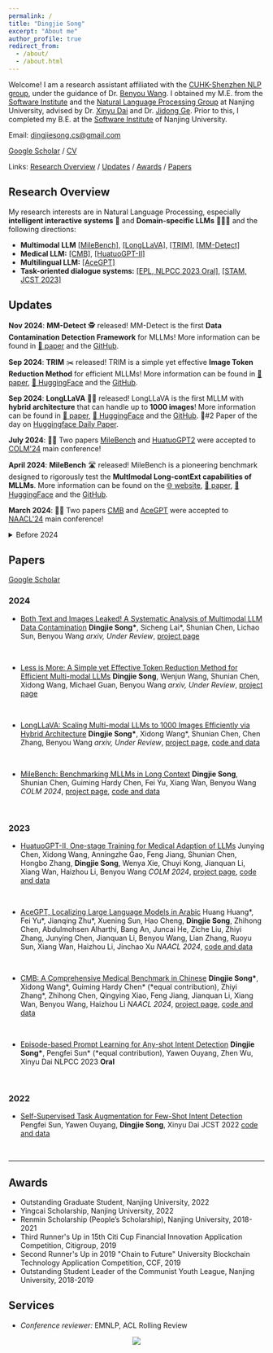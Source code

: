 ```yaml
---
permalink: /
title: "Dingjie Song"
excerpt: "About me"
author_profile: true
redirect_from:
  - /about/
  - /about.html
---
```


Welcome! I am a research assistant affiliated with the [CUHK-Shenzhen NLP group](https://freedomintelligence.github.io/), under the guidance of Dr. [Benyou Wang](https://wabyking.github.io/old.html). I obtained my M.E. from the [Software Institute](https://software.nju.edu.cn/ "NJU SE") and the [Natural Language Processing Group](http://nlp.nju.edu.cn/homepage/ "NJU NLP") at Nanjing University, advised by Dr. [Xinyu Dai](https://ai.nju.edu.cn/daixinyu/index.htm) and Dr. [Jidong Ge](https://gjdnju.github.io/). Prior to this, I completed my B.E. at the [Software Institute](https://software.nju.edu.cn/ "NJU SE") of Nanjing University.

<!-- <span style="color:blue">**I am actively seeking Fall 2024 PhD and internship positions in ML/LLM/VLMs. Appreciate any interesting opportunities! :)**</span> -->

Email: [dingjiesong.cs@gmail.com](mailto:dingjiesong.cs@gmail.com)


[Google Scholar](https://scholar.google.com/citations?user=YLQ8DCsAAAAJ) / [CV](http://bbsngg.github.io/files/DingjieSong_Academic_CV_en.pdf)


Links: [Research Overview](#research-overview) / [Updates](#updates) / [Awards](#awards) / [Papers](#papers)


## Research Overview

My research interests are in Natural Language Processing, especially **intelligent interactive systems** 🤖 and **Domain-specific LLMs** 👨🏻‍⚕️ and the following directions:
* **Multimodal LLM** [\[MileBench\]](https://milebench.github.io/), [\[LongLLaVA\]](https://github.com/FreedomIntelligence/LongLLaVA), [\[TRIM\]](https://github.com/FreedomIntelligence/TRIM), [\[MM-Detect\]](https://github.com/MLLM-Data-Contamination/MM-Detect)
* **Medical LLM:** [\[CMB\]](https://arxiv.org/abs/2308.08833), [\[HuatuoGPT-II\]](https://arxiv.org/abs/2311.09774)
* **Multilingual LLM:** [\[AceGPT\]](https://arxiv.org/abs/2309.12053)
* **Task-oriented dialogue systems:** [\[EPL, NLPCC 2023 Oral\]](https://link.springer.com/chapter/10.1007/978-3-031-44693-1_3), [\[STAM, JCST 2023\]](https://link.springer.com/article/10.1007/s11390-022-2029-5)

## Updates

**Nov 2024**: **MM-Detect** 🕵️ released! MM-Detect is the first **Data Contamination Detection Framework** for MLLMs!  More information can be found in [📃 paper](https://arxiv.org/pdf/2411.03823) and the [GitHub](https://github.com/MLLM-Data-Contamination/MM-Detect).

**Sep 2024**: **TRIM** ✂️ released! TRIM is a simple yet effective **Image Token Reduction Method** for efficient MLLMs!  More information can be found in [📃 paper](https://arxiv.org/pdf/2409.10994), [🤗 HuggingFace](https://huggingface.co/FreedomIntelligence/llava-v1.5-7b-TRIM) and the [GitHub](https://github.com/FreedomIntelligence/TRIM).

**Sep 2024**: **LongLLaVA** 🐍🦙 released! LongLLaVA is the first MLLM with **hybrid architecture** that can handle up to **1000 images**!  More information can be found in [📃 paper](https://arxiv.org/pdf/2409.02889), [🤗 HuggingFace](https://huggingface.co/FreedomIntelligence/LongLLaVA) and the [GitHub](https://github.com/FreedomIntelligence/LongLLaVA). 🥈#2 Paper of the day on [Huggingface Daily Paper](https://huggingface.co/papers/2409.02889).

**July 2024**: 🎉🎉 Two papers [MileBench](https://milebench.github.io/) and [HuatuoGPT2](https://www.huatuogpt.cn/#/) were accepted to [COLM'24](https://colmweb.org/) main conference!

**April 2024**: **MileBench** 🛣️ released! MileBench is a pioneering benchmark designed to rigorously test the **MultImodal Long-contExt capabilities of MLLMs**.  More information can be found on the [🌐 website](https://milebench.github.io/), [📃 paper](https://arxiv.org/pdf/2404.18532), [🤗 HuggingFace](https://huggingface.co/datasets/FreedomIntelligence/MileBench) and the [GitHub](https://github.com/MileBench/MileBench).

**March 2024**: 🎉🎉 Two papers [CMB](https://cmedbenchmark.llmzoo.com/#home) and [AceGPT](https://arxiv.org/abs/2309.12053) were accepted to [NAACL'24](https://2024.naacl.org/) main conference!

<details>

  <summary>Before 2024</summary>

  **Nov 2023**: HuatuoGPT2 released! Try it out on the [🌐 demo](https://www.huatuogpt.cn/#/)! HuatuoGPT2 employs an innovative domain adaptation method to significantly boost its medical knowledge and dialogue proficiency and showcases SOTA performance in several medical benchmarks, especially **surpassing GPT-4 in expert evaluations and the fresh medical licensing exams**. More info can be found in [📃 paper](https://arxiv.org/abs/2311.09774) and [🤗 HuggingFace](https://huggingface.co/FreedomIntelligence/HuatuoGPT2-34B).

  **Sep 2023**: We publish AceGPT that achieved **top performance** among open-source Arabic language models in benchmark tests. More info can be found in [📃 paper](https://arxiv.org/abs/2309.12053) and [🤗 HuggingFace](https://huggingface.co/FreedomIntelligence/AceGPT-13B-chat).

  **Aug 2023**: [Checkout our 📃 new paper](https://arxiv.org/abs/2308.08833) that focuses on benchmarking prevalent Medical LLMs for their medical knowledge and clinical diagnostic capabilities. More information can be found on the [🌐 website](https://cmedbenchmark.llmzoo.com/#home) and the [🤗 HuggingFace](https://huggingface.co/datasets/FreedomIntelligence/CMB).

  **Jul 2023**: Start the journey in CUHK-sz as a research assistant under the guidance of [Benyou Wang](https://scholar.google.com/citations?user=Jk4vJU8AAAAJ).

  **Jun 2023**: I defended my master's degree and got my master's degree in software engineering. Thanks to all those who have supported me.

  **Aug 2022 - Apr 2023**: Finished my internship with [Jiaxing Zhang](https://scholar.google.com/citations?user=ozXuhOUAAAAJ) on LLM SFT.

</details>

## Papers
[Google Scholar](https://scholar.google.com/citations?user=YLQ8DCsAAAAJ)


### 2024

* [Both Text and Images Leaked! A Systematic Analysis of Multimodal LLM Data Contamination](https://arxiv.org/pdf/2411.03823)
**Dingjie Song\***, Sicheng Lai\*, Shunian Chen, Lichao Sun, Benyou Wang
*arxiv, Under Review*, [project page](https://github.com/MLLM-Data-Contamination/MM-Detect)
<br>

* [Less is More: A Simple yet Effective Token Reduction Method for Efficient Multi-modal LLMs](https://arxiv.org/pdf/2409.10994)
**Dingjie Song**, Wenjun Wang, Shunian Chen, Xidong Wang, Michael Guan, Benyou Wang
*arxiv, Under Review*, [project page](https://github.com/FreedomIntelligence/TRIM)
<br>

* [LongLLaVA: Scaling Multi-modal LLMs to 1000 Images Efficiently via Hybrid Architecture](https://arxiv.org/pdf/2409.02889)
**Dingjie Song\***, Xidong Wang\*, Shunian Chen, Chen Zhang, Benyou Wang
*arxiv, Under Review*, [project page](https://github.com/FreedomIntelligence/LongLLaVA/), [code and data](https://huggingface.co/FreedomIntelligence/LongLLaVA)
<br>

* [MileBench: Benchmarking MLLMs in Long Context](https://arxiv.org/pdf/2404.18532)
**Dingjie Song**, Shunian Chen, Guiming Hardy Chen, Fei Yu, Xiang Wan, Benyou Wang
*COLM 2024*, [project page](https://milebench.github.io/), [code and data](https://github.com/MileBench/MileBench)
<br>

### 2023

* [HuatuoGPT-II, One-stage Training for Medical Adaption of LLMs](https://arxiv.org/abs/2311.09774)
Junying Chen, Xidong Wang, Anningzhe Gao, Feng Jiang, Shunian Chen, Hongbo Zhang, **Dingjie Song**, Wenya Xie, Chuyi Kong, Jianquan Li, Xiang Wan, Haizhou Li, Benyou Wang
*COLM 2024*, [project page](https://www.huatuogpt.cn/), [code and data](https://github.com/FreedomIntelligence/HuatuoGPT-II)
<br>

* [AceGPT, Localizing Large Language Models in Arabic](https://arxiv.org/abs/2309.12053)
Huang Huang\*, Fei Yu\*, Jianqing Zhu\*, Xuening Sun, Hao Cheng, **Dingjie Song**, Zhihong Chen, Abdulmohsen Alharthi, Bang An, Juncai He, Ziche Liu, Zhiyi Zhang, Junying Chen, Jianquan Li, Benyou Wang, Lian Zhang, Ruoyu Sun, Xiang Wan, Haizhou Li, Jinchao Xu
*NAACL 2024*, [code and data](https://github.com/FreedomIntelligence/AceGPT)
<br>

* [CMB: A Comprehensive Medical Benchmark in Chinese](https://arxiv.org/abs/2308.08833)
**Dingjie Song\***, Xidong Wang\*, Guiming Hardy Chen\* (*equal contribution), Zhiyi Zhang\*, Zhihong Chen, Qingying Xiao, Feng Jiang, Jianquan Li, Xiang Wan, Benyou Wang, Haizhou Li
*NAACL 2024*, [project page](https://cmedbenchmark.llmzoo.com/#home), [code and data](https://github.com/FreedomIntelligence/CMB)
<br>

* [Episode-based Prompt Learning for Any-shot Intent Detection](https://link.springer.com/chapter/10.1007/978-3-031-44693-1_3)
**Dingjie Song\***, Pengfei Sun* (*equal contribution), Yawen Ouyang, Zhen Wu, Xinyu Dai
NLPCC 2023 **Oral**
<br>


### 2022

* [Self-Supervised Task Augmentation for Few-Shot Intent Detection](https://link.springer.com/article/10.1007/s11390-022-2029-5)
Pengfei Sun, Yawen Ouyang, **Dingjie Song**, Xinyu Dai
JCST 2022
[code and data](https://github.com/bbsngg/STAM)
<br>

---

## Awards

* Outstanding Graduate Student, Nanjing University, 2022
* Yingcai Scholarship, Nanjing University, 2022
* Renmin Scholarship (People’s Scholarship), Nanjing University, 2018-2021
* Third Runner's Up in 15th Citi Cup Financial Innovation Application Competition, Citigroup, 2019
* Second Runner's Up in 2019 "Chain to Future" University Blockchain Technology Application Competition, CCF, 2019
* Outstanding Student Leader of the Communist Youth League, Nanjing University, 2018-2019

## Services

* *Conference reviewer:* EMNLP, ACL Rolling Review

<div align="center">
    <a href='https://mapmyvisitors.com/web/1bvss'  title='Visit tracker'>
        <img src='https://mapmyvisitors.com/map.png?cl=ffffff&w=300&t=tt&d=pJ1pgUuPoKJii9Zaz72RjAS-htRZQIO-WrxhoD-fe6Y&co=2d78ad&ct=ffffff'/>
    </a>
</div>
